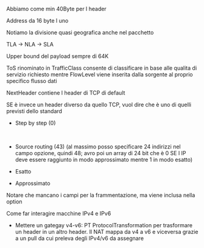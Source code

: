 Abbiamo come min 40Byte per l header

Address da 16 byte l uno

  

Notiamo la divisione quasi geografica anche nel pacchetto

TLA -> NLA -> SLA

  

Upper bound del payload sempre di 64K

ToS rinominato in TrafficClass consente di classificare in base alle qualita di servizio richiesto mentre FlowLevel viene inserita dalla sorgente al proprio specifico flusso dati

  

NextHeader contiene l header di TCP di default

SE è invece un header diverso da quello TCP, vuol dire che è uno di quelli previsti dello standard

- Step by step (0)

​

- Source routing (43) (al massimo posso specificare 24 indirizzi nel campo opzione, quindi 48; avro poi un array di 24 bit che è 0 SE l IP deve essere raggiunto in modo approssimato mentre 1 in modo esatto)

- Esatto

- Approssimato

  

Notare che mancano i campi per la frammentazione, ma viene inclusa nella option

  

  

Come far interagire macchine IPv4 e IPv6

- Mettere un gategay v4-v6: PT ProtocolTransformation per trasformare un header in un altro header. Il NAT mappa da v4 a v6 e viceversa grazie a un pull da cui preleva degli IPv4/v6 da assegnare
